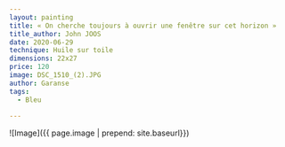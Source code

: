 ```yaml
---
layout: painting
title: « On cherche toujours à ouvrir une fenêtre sur cet horizon »       
title_author: John JOOS
date: 2020-06-29
technique: Huile sur toile
dimensions: 22x27
price: 120
image: DSC_1510_(2).JPG
author: Garanse
tags:
  - Bleu
  
---
```

![Image]({{ page.image | prepend: site.baseurl}})

